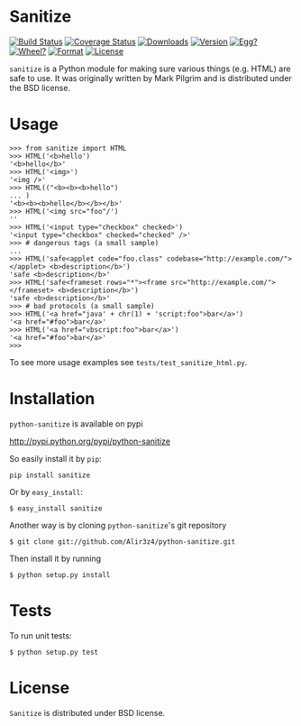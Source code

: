 # Sanitize

[![Build Status](https://secure.travis-ci.org/Alir3z4/python-sanitize.png)](http://travis-ci.org/Alir3z4/python-sanitize)
[![Coverage Status](https://coveralls.io/repos/Alir3z4/python-sanitize/badge.png)](https://coveralls.io/r/Alir3z4/python-sanitize)
[![Downloads](https://pypip.in/d/sanitize/badge.png)](https://pypi.python.org/pypi/sanitize/)
[![Version](https://pypip.in/v/sanitize/badge.png)](https://pypi.python.org/pypi/sanitize/)
[![Egg?](https://pypip.in/egg/sanitize/badge.png)](https://pypi.python.org/pypi/sanitize/)
[![Wheel?](https://pypip.in/wheel/sanitize/badge.png)](https://pypi.python.org/pypi/sanitize/)
[![Format](https://pypip.in/format/sanitize/badge.png)](https://pypi.python.org/pypi/sanitize/)
[![License](https://pypip.in/license/sanitize/badge.png)](https://pypi.python.org/pypi/sanitize/)

`sanitize` is a Python module for making sure various things (e.g. HTML) are safe to use. 
It was originally written by Mark Pilgrim and is distributed under the BSD license.

Usage
=====
```
>>> from sanitize import HTML
>>> HTML('<b>hello')
'<b>hello</b>'
>>> HTML('<img>')
'<img />'
>>> HTML(("<b><b><b>hello")
... )
'<b><b><b>hello</b></b></b>'
>>> HTML('<img src="foo"/')
''
>>> HTML('<input type="checkbox" checked>')
'<input type="checkbox" checked="checked" />'
>>> # dangerous tags (a small sample)
... 
>>> HTML('safe<applet code="foo.class" codebase="http://example.com/"></applet> <b>description</b>')
'safe <b>description</b>'
>>> HTML('safe<frameset rows="*"><frame src="http://example.com/"></frameset> <b>description</b>')
'safe <b>description</b>'
>>> # bad protocols (a small sample)
>>> HTML('<a href="java' + chr(1) + 'script:foo">bar</a>')
'<a href="#foo">bar</a>'
>>> HTML('<a href="vbscript:foo">bar</a>')
'<a href="#foo">bar</a>'
>>> 
```
To see more usage examples see `tests/test_sanitize_html.py`.


Installation
============

`python-sanitize` is available on pypi

http://pypi.python.org/pypi/python-sanitize

So easily install it by `pip`:

```
pip install sanitize
```

Or by `easy_install`:

```
$ easy_install sanitize
```

Another way is by cloning `python-sanitize`'s git repository

```
$ git clone git://github.com/Alir3z4/python-sanitize.git
```

Then install it by running

```
$ python setup.py install
```

Tests
=====

To run unit tests:

```
$ python setup.py test
```


License
=======

`Sanitize` is distributed under BSD license.

